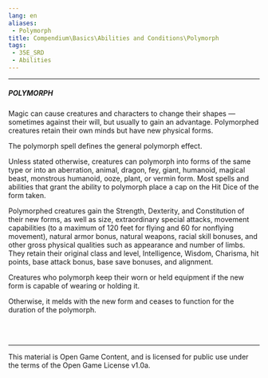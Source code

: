 ```yaml
---
lang: en
aliases:
 - Polymorph
title: Compendium\Basics\Abilities and Conditions\Polymorph
tags: 
 - 35E_SRD
 - Abilities
---
```


---
##### POLYMORPH

Magic can cause creatures and characters to change their shapes — sometimes against their will, but usually to gain an advantage. Polymorphed creatures retain their own minds but have new physical forms.

The polymorph spell defines the general polymorph effect.

Unless stated otherwise, creatures can polymorph into forms of the same type or into an aberration, animal, dragon, fey, giant, humanoid, magical beast, monstrous humanoid, ooze, plant, or vermin form. Most spells and abilities that grant the ability to polymorph place a cap on the Hit Dice of the form taken.

Polymorphed creatures gain the Strength, Dexterity, and Constitution of their new forms, as well as size, extraordinary special attacks, movement capabilities (to a maximum of 120 feet for flying and 60 for nonflying movement), natural armor bonus, natural weapons, racial skill bonuses, and other gross physical qualities such as appearance and number of limbs. They retain their original class and level, Intelligence, Wisdom, Charisma, hit points, base attack bonus, base save bonuses, and alignment.

Creatures who polymorph keep their worn or held equipment if the new form is capable of wearing or holding it.

Otherwise, it melds with the new form and ceases to function for the duration of the polymorph.


<br><br>



---



This material is Open Game Content, and is licensed for public use under the terms of the Open Game License v1.0a.

